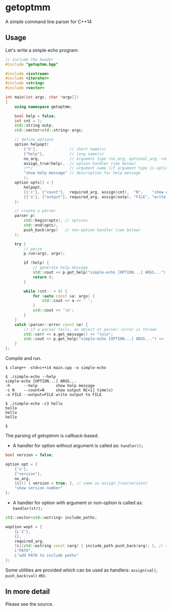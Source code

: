 # getoptmm
A simple command line parser for C++14

## Usage

Let's write a simple echo program:

```cpp
// include the header
#include "getoptmm.hpp" 

#include <iostream>
#include <iterator>
#include <string>
#include <vector>

int main(int argc, char *argv[])
{
    using namespace getoptmm;

    bool help = false;
    int cnt = 1;
    std::string outp;
    std::vector<std::string> args;

    // define options
    option helpopt(
        {'h'},              // short name(s)
        {"help"},           // long name(s)
        no_arg,             // argument type (no_arg, optional_arg, required_arg)
        assign_true(help),  // option handler (see below)
        /**/                // argument name (if argument type is optional_arg or required_arg)
        "show help message" // description for help message
        );
    option opts[] = {
        helpopt,
        {{'c'}, {"count"},  required_arg, assign(cnt),  "N",    "show output N[=1] time(s)"},
        {{'o'}, {"output"}, required_arg, assign(outp), "FILE", "write output to FILE"}
    };

    // create a parser
    parser p(
        std::begin(opts), // options
        std::end(opts),
        push_back(args)   // non-option handler (see below)   
    );

    try {
        // parse
        p.run(argc, argv);

        if (help) {
            // generate help message
            std::cout << p.get_help("simple-echo [OPTION...] ARGS...") << '\n';
            return 0;
        }

        while (cnt-- > 0) {
            for (auto const &a: args) {
                std::cout << a << ' ';
            }
            std::cout << '\n';
        }
    }
    catch (parser::error const &e) {
        // if a parser fails, an object of parser::error is thrown
        std::cerr << e.get_message() << "\n\n";
        std::cout << p.get_help("simple-echo [OPTION...] ARGS...") << '\n';
    }
};
```

Compile and run.

```shell
$ clang++ -std=c++14 main.cpp -o simple-echo

$ ./simple-echo --help
simple-echo [OPTION...] ARGS...
-h      --help        show help message
-c N    --count=N     show output N[=1] time(s)
-o FILE --output=FILE write output to FILE

$ ./simple-echo -c3 hello
hello
hello
hello

$
```

The parsing of getoptmm is callback-based.

* A handler for option without argument is called as: `handler();`

```cpp
bool version = false;

option opt = {
    {'v'},
    {"version"},
    no_arg,
    [&]() { version = true; }, // same as assign_true(version)
    "show version number"
};
```

* A handler for option with argument or non-option is called as: `handler(str);`

```cpp
std::vector<std::wstring> include_paths;

woption wopt = {
    {L'I'},
    {},
    required_arg,
    [&](std::wstring const &arg) { include_path.push_back(arg); }, // same as push_back(include_paths)
    L"PATH",
    L"add PATH to include paths"
};
```

Some utilities are provided which can be used as handlers: `assign(val)`, `push_back(val)` etc.

## In more detail

Please see the source.
